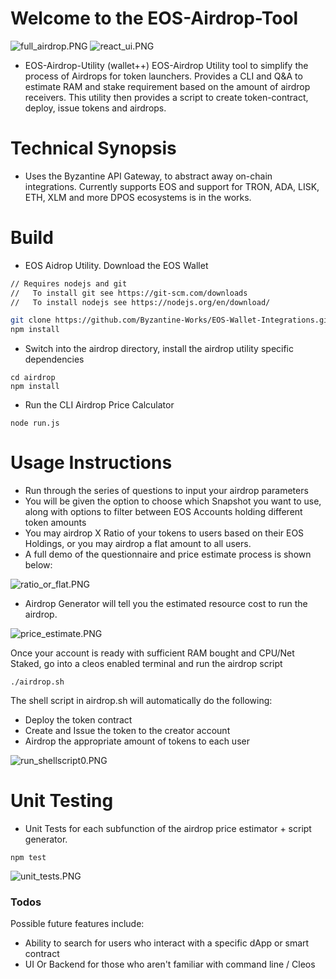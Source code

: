# Welcome to the EOS-Airdrop-Tool
![full_airdrop.PNG](https://github.com/Byzantine-Works/EOS-Wallet-Integrations/blob/master/airdrop/screenshots/full_airdrop.PNG?raw=true)
![react_ui.PNG](https://github.com/Byzantine-Works/EOS-Wallet-Integrations/blob/master/airdrop/screenshots/react_ui.PNG?raw=true)


- EOS-Airdrop-Utility (wallet++)
EOS-Airdrop Utility tool to simplify the process of Airdrops for token launchers. Provides a CLI and Q&A to estimate RAM and stake requirement based on the amount of airdrop receivers. This utility then provides a script to create token-contract, deploy, issue tokens and airdrops. 

# Technical Synopsis
- Uses the Byzantine API Gateway, to abstract away on-chain integrations. Currently supports EOS and support for TRON, ADA, LISK, ETH, XLM and more DPOS ecosystems is in the works.


# Build
- EOS Aidrop Utility. Download the EOS Wallet
```sh
// Requires nodejs and git
//   To install git see https://git-scm.com/downloads
//   To install nodejs see https://nodejs.org/en/download/

git clone https://github.com/Byzantine-Works/EOS-Wallet-Integrations.git
npm install
```

- Switch into the airdrop directory, install the airdrop utility specific dependencies
```
cd airdrop
npm install
```
- Run the CLI Airdrop Price Calculator
```
node run.js
```

# Usage Instructions 
- Run through the series of questions to input your airdrop parameters
- You will be given the option to choose which Snapshot you want to use, along with options to filter between EOS Accounts holding different token amounts
- You may airdrop X Ratio of your tokens to users based on their EOS Holdings, or you may airdrop a flat amount to all users.
- A full demo of the questionnaire and price estimate process is shown below: 

![ratio_or_flat.PNG](https://github.com/Byzantine-Works/EOS-Wallet-Integrations/blob/master/airdrop/screenshots/ratio_or_flat.PNG?raw=true)


- Airdrop Generator will tell you the estimated resource cost to run the airdrop. 

![price_estimate.PNG](https://github.com/Byzantine-Works/EOS-Wallet-Integrations/blob/master/airdrop/screenshots/price_estimate.PNG?raw=true)


Once your account is ready with sufficient RAM bought and CPU/Net Staked, go into a cleos enabled terminal and run the airdrop script 

```
./airdrop.sh
```

The shell script in airdrop.sh will automatically do the following:
- Deploy the token contract
- Create and Issue the token to the creator account
- Airdrop the appropriate amount of tokens to each user

![run_shellscript0.PNG](https://github.com/Byzantine-Works/EOS-Wallet-Integrations/blob/master/airdrop/screenshots/run_shellscript0.PNG?raw=true)

# Unit Testing
- Unit Tests for each subfunction of the airdrop price estimator + script generator. 
```
npm test
```

![unit_tests.PNG](https://github.com/Byzantine-Works/EOS-Wallet-Integrations/blob/master/airdrop/screenshots/unit_tests.PNG?raw=true)

### Todos
 Possible future features include:
 - Ability to search for users who interact with a specific dApp or smart contract
 - UI Or Backend for those who aren't familiar with command line / Cleos